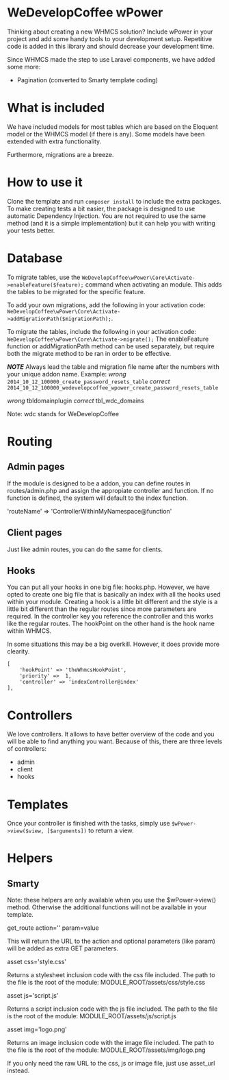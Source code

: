 # WeDevelopCoffee wPower
Thinking about creating a new WHMCS solution? Include wPower in your project and add some handy tools to your development setup. Repetitive code is added in this library and should decrease your development time.

Since WHMCS made the step to use Laravel components, we have added some more:

- Pagination (converted to Smarty template coding)

# What is included
We have included models for most tables which are based on the Eloquent model or the WHMCS model (if there is any). Some models have been extended with extra functionality.

Furthermore, migrations are a breeze. 

# How to use it
Clone the template and run `composer install` to include the extra packages. To make creating tests a bit easier, the package is designed to use automatic Dependency Injection. You are not required to use the same method (and it is a simple implementation) but it can help you with writing your tests better.

# Database
To migrate tables, use the `WeDevelopCoffee\wPower\Core\Activate->enableFeature($feature);` command when activating an module. This adds the tables to be migrated for the specific feature.

To add your own migrations, add the following in your activation code: `WeDevelopCoffee\wPower\Core\Activate->addMigrationPath($migrationPath);`. 

To migrate the tables, include the following in your activation code: `WeDevelopCoffee\wPower\Core\Activate->migrate();` The enableFeature function or addMigrationPath method can be used separately, but require both the migrate method to be ran in order to be effective.

***NOTE*** Always lead the table and migration file name after the numbers with your unique addon name.
Example:
_wrong_ `2014_10_12_100000_create_password_resets_table`
_correct_ `2014_10_12_100000_wedevelopcoffee_wpower_create_password_resets_table`

_wrong_ tbldomainplugin
_correct_ tbl_wdc_domains

Note: wdc stands for WeDevelopCoffee

# Routing
## Admin pages
If the module is designed to be a addon, you can define routes in routes/admin.php and assign the appropiate controller and function. If no function is defined, the system will default to the index function.

'routeName' => 'ControllerWithinMyNamespace@function'

## Client pages
Just like admin routes, you can do the same for clients.

## Hooks
You can put all your hooks in one big file: hooks.php. However, we have opted to create one big file that is basically an index with all the hooks used within your module. Creating a hook is a little bit different and the style is a little bit different than the regular routes since more parameters are required. In the controller key you reference the controller and this works like the regular routes. The hookPoint on the other hand is the hook name within WHMCS.

In some situations this may be a big overkill. However, it does provide more clearity.

    [
        'hookPoint' => 'theWhmcsHookPoint',
        'priority' =>  1,
        'controller' => 'indexController@index'
    ],

# Controllers
We love controllers. It allows to have better overview of the code and you will be able to find anything you want. Because of this, there are three levels of controllers:

- admin
- client
- hooks

# Templates

Once your controller is finished with the tasks, simply use `$wPower->view($view, [$arguments])` to return a view.

# Helpers
## Smarty
Note: these helpers are only available when you use the $wPower->view() method. Otherwise the additional functions will not be available in your template.

get_route action='' param=value

This will return the URL to the action and optional parameters (like param) will be added as extra GET parameters.

asset css='style.css'

Returns a stylesheet inclusion code with the css file included. The path to the file is the root of the module:
MODULE_ROOT/assets/css/style.css

asset js='script.js'

Returns a script inclusion code with the js file included. The path to the file is the root of the module:
MODULE_ROOT/assets/js/script.js

asset img='logo.png'

Returns an image inclusion code with the image file included. The path to the file is the root of the module:
MODULE_ROOT/assets/img/logo.png

If you only need the raw URL to the css, js or image file, just use asset_url instead.